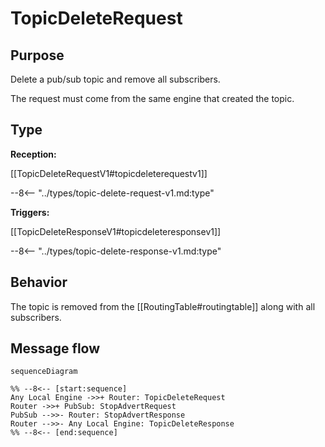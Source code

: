 <div class="message" markdown>


# TopicDeleteRequest


## Purpose


<!-- --8<-- [start:purpose] -->
Delete a pub/sub topic and remove all subscribers.

The request must come from the same engine that created the topic.
<!-- --8<-- [end:purpose] -->

## Type


<!-- --8<-- [start:type] -->
**Reception:**

[[TopicDeleteRequestV1#topicdeleterequestv1]]

--8<-- "../types/topic-delete-request-v1.md:type"

**Triggers:**

[[TopicDeleteResponseV1#topicdeleteresponsev1]]

--8<-- "../types/topic-delete-response-v1.md:type"
<!-- --8<-- [end:type] -->

## Behavior


<!-- --8<-- [start:behavior] -->
The topic is removed from the [[RoutingTable#routingtable]] along with all subscribers.
<!-- --8<-- [end:behavior] -->

## Message flow


<!-- --8<-- [start:messages] -->
```mermaid
sequenceDiagram

%% --8<-- [start:sequence]
Any Local Engine ->>+ Router: TopicDeleteRequest
Router ->>+ PubSub: StopAdvertRequest
PubSub -->>- Router: StopAdvertResponse
Router -->>- Any Local Engine: TopicDeleteResponse
%% --8<-- [end:sequence]
```
<!-- --8<-- [end:messages] -->

</div>
